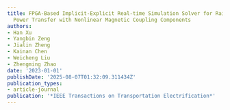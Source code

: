 ```yaml
---
title: FPGA-Based Implicit-Explicit Real-time Simulation Solver for Railway Wireless
  Power Transfer with Nonlinear Magnetic Coupling Components
authors:
- Han Xu
- Yangbin Zeng
- Jialin Zheng
- Kainan Chen
- Weicheng Liu
- Zhengming Zhao
date: '2023-01-01'
publishDate: '2025-08-07T01:32:09.311434Z'
publication_types:
- article-journal
publication: '*IEEE Transactions on Transportation Electrification*'
---
```

